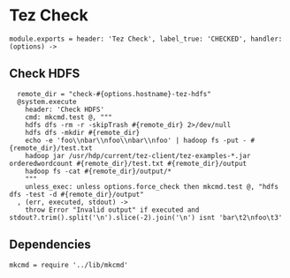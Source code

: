 
# Tez Check

    module.exports = header: 'Tez Check', label_true: 'CHECKED', handler: (options) ->

## Check HDFS

      remote_dir = "check-#{options.hostname}-tez-hdfs"
      @system.execute
        header: 'Check HDFS'
        cmd: mkcmd.test @, """
        hdfs dfs -rm -r -skipTrash #{remote_dir} 2>/dev/null
        hdfs dfs -mkdir #{remote_dir}
        echo -e 'foo\\nbar\\nfoo\\nbar\\nfoo' | hadoop fs -put - #{remote_dir}/test.txt
        hadoop jar /usr/hdp/current/tez-client/tez-examples-*.jar orderedwordcount #{remote_dir}/test.txt #{remote_dir}/output
        hadoop fs -cat #{remote_dir}/output/*
        """
        unless_exec: unless options.force_check then mkcmd.test @, "hdfs dfs -test -d #{remote_dir}/output"
      , (err, executed, stdout) ->
        throw Error "Invalid output" if executed and stdout?.trim().split('\n').slice(-2).join('\n') isnt 'bar\t2\nfoo\t3'

## Dependencies

    mkcmd = require '../lib/mkcmd'
